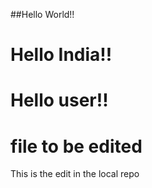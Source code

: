 ##Hello World!!
# Hello India!!
# Hello user!!
# file to be edited

This is the edit in the local repo
